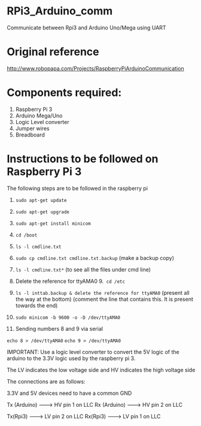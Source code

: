 # RPi3_Arduino_comm
Communicate between Rpi3 and Arduino Uno/Mega using UART

# Original reference

http://www.robopapa.com/Projects/RaspberryPiArduinoCommunication

# Components required: 

1. Raspberry Pi 3
2. Arduino Mega/Uno
3. Logic Level converter 
4. Jumper wires
5. Breadboard 

# Instructions to be followed on Raspberry Pi 3 

The following steps are to be followed in the raspberry pi

1. `sudo apt-get update`
2. `sudo apt-get upgrade` 
3. `sudo apt-get install minicom` 
4. `cd /boot`
5. `ls -l cmdline.txt`
6. `sudo cp cmdline.txt cmdline.txt.backup` (make a backup copy)
7. `ls -l cmdline.txt*` (to see all the files under cmd line)
8. Delete the reference for ttyAMA0
9.` cd /etc`
10. `ls -l inttab.backup & delete the reference for ttyAMA0` (present all the way at the bottom)
(comment the line that contains this. It is present towards the end)
11. `sudo minicom -b 9600 -o -D /dev/ttyAMA0`

12. Sending numbers 8 and 9 via serial

`echo 8 > /dev/ttyAMA0`
`echo 9 > /dev/ttyAMA0`

IMPORTANT: Use a logic level converter to convert the 5V logic of the arduino
to the 3.3V logic used by the raspberry pi 3.

The LV indicates the low voltage side and HV indicates the high voltage side

The connections are as follows: 

3.3V and 5V devices need to have a common GND 

Tx (Arduino) ---> HV pin 1 on LLC
Rx (Arduino) ---> HV pin 2 on LLC 

Tx(Rpi3) ---> LV pin 2 on LLC
Rx(Rpi3) ---> LV pin 1 on LLC 
